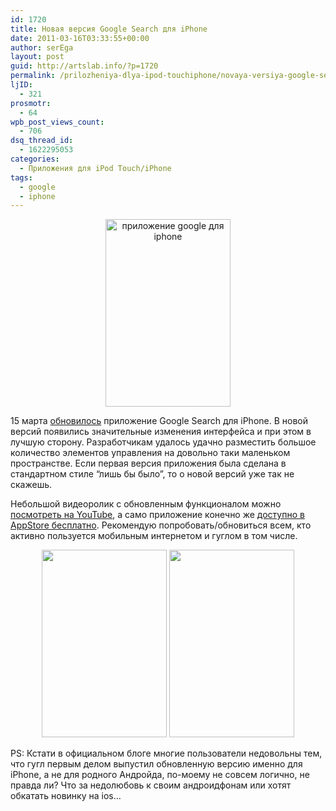 ```yaml
---
id: 1720
title: Новая версия Google Search для iPhone
date: 2011-03-16T03:33:55+00:00
author: serEga
layout: post
guid: http://artslab.info/?p=1720
permalink: /prilozheniya-dlya-ipod-touchiphone/novaya-versiya-google-search-dlya-iphone/
ljID:
  - 321
prosmotr:
  - 64
wpb_post_views_count:
  - 706
dsq_thread_id:
  - 1622295053
categories:
  - Приложения для iPod Touch/iPhone
tags:
  - google
  - iphone
---
```

<center>
  <a href="http://artslab.info/wp-content/uploads/gs2-homepage.png"><img src="http://artslab.info/wp-content/uploads/gs2-homepage-200x300.png" alt="приложение google для iphone" title="gs2-homepage" width="200" height="300" class="alignnone size-medium wp-image-1721" /></a>
</center>

15 марта [обновилось](http://googlemobile.blogspot.com/2011/03/google-search-app-for-iphonea-new-name.html) приложение Google Search для iPhone. В новой версий появились значительные изменения интерфейса и при этом в лучшую сторону. Разработчикам удалось удачно разместить большое количество элементов управления на довольно таки маленьком пространстве. Если первая версия приложения была сделана в стандартном стиле &#8220;лишь бы было&#8221;, то о новой версий уже так не скажешь.

Небольшой видеоролик с обновленным функционалом можно [посмотреть на YouTube](http://www.youtube.com/watch?v=PNILRfRAjvY&feature=player_embedded), а само приложение конечно же [доступно в AppStore бесплатно](http://itunes.apple.com/us/app/google-mobile-app/id284815942?mt=8&ls=1). Рекомендую попробовать/обновиться всем, кто активно пользуется мобильным интернетом и гуглом в том числе.

<center>
  <a href="http://artslab.info/wp-content/uploads/gs3-toolbar.png"><img src="http://artslab.info/wp-content/uploads/gs3-toolbar-200x300.png" alt="" title="gs3-toolbar" width="200" height="300" class="alignnone size-medium wp-image-1722" srcset="http://img.artslab.info/gs3-toolbar-200x300.png 200w, http://img.artslab.info/gs3-toolbar.png 640w" sizes="(max-width: 200px) 100vw, 200px" /></a> <a href="http://artslab.info/wp-content/uploads/gs4-toolbarimage.png"><img src="http://artslab.info/wp-content/uploads/gs4-toolbarimage-200x300.png" alt="" title="gs4-toolbarimage" width="200" height="300" class="alignnone size-medium wp-image-1723" srcset="http://img.artslab.info/gs4-toolbarimage-200x300.png 200w, http://img.artslab.info/gs4-toolbarimage.png 640w" sizes="(max-width: 200px) 100vw, 200px" /></a>
</center>

PS: Кстати в официальном блоге многие пользователи недовольны тем, что гугл первым делом выпустил обновленную версию именно для iPhone, а не для родного Андройда, по-моему не совсем логично, не правда ли? Что за недолюбовь к своим андроидфонам или хотят обкатать новинку на ios&#8230;